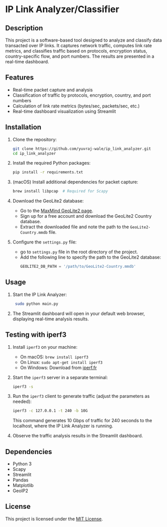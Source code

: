 # IP Link Analyzer/Classifier

## Description
This project is a software-based tool designed to analyze and classify data transacted over IP links. It captures network traffic, computes link rate metrics, and classifies traffic based on protocols, encryption status, country-specific flow, and port numbers. The results are presented in a real-time dashboard.

## Features
- Real-time packet capture and analysis
- Classification of traffic by protocols, encryption, country, and port numbers
- Calculation of link rate metrics (bytes/sec, packets/sec, etc.)
- Real-time dashboard visualization using Streamlit

## Installation

1. Clone the repository:
   ```bash
   git clone https://github.com/yuvraj-wale/ip_link_analyzer.git
   cd ip_link_analyzer
   ```

2. Install the required Python packages:
   ```bash
   pip install -r requirements.txt
   ```

3. (macOS) Install additional dependencies for packet capture:
   ```bash
   brew install libpcap  # Required for Scapy
   ```

4. Download the GeoLite2 database:
   - Go to the [MaxMind GeoLite2 page](https://dev.maxmind.com/geoip/geoip2/geolite2/).
   - Sign up for a free account and download the GeoLite2 Country database.
   - Extract the downloaded file and note the path to the `GeoLite2-Country.mmdb` file.

5. Configure the `settings.py` file:
   - go to `settings.py` file in the root directory of the project.
   - Add the following line to specify the path to the GeoLite2 database:
     ```python
     GEOLITE2_DB_PATH = '/path/to/GeoLite2-Country.mmdb'
     ```

## Usage

1. Start the IP Link Analyzer:
   ```bash
    sudo python main.py
   ```

2. The Streamlit dashboard will open in your default web browser, displaying real-time analysis results.

## Testing with iperf3

1. Install `iperf3` on your machine:
   - On macOS: `brew install iperf3`
   - On Linux: `sudo apt-get install iperf3`
   - On Windows: Download from [iperf.fr](https://iperf.fr/iperf-download.php)

2. Start the `iperf3` server in a separate terminal:
   ```bash
   iperf3 -s
   ```

3. Run the `iperf3` client to generate traffic (adjust the parameters as needed):
   ```bash
   iperf3 -c 127.0.0.1 -t 240 -b 10G
   ```
   This command generates 10 Gbps of traffic for 240 seconds to the localhost, where the IP Link Analyzer is running.

4. Observe the traffic analysis results in the Streamlit dashboard.

## Dependencies
- Python 3
- Scapy
- Streamlit
- Pandas
- Matplotlib
- GeoIP2

## License
This project is licensed under the [MIT License](LICENSE).
